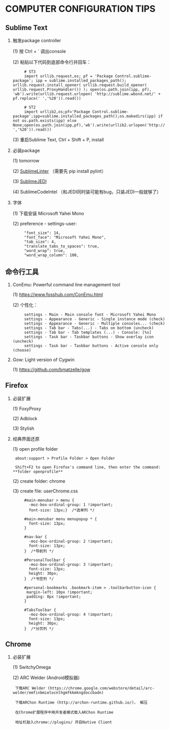 COMPUTER CONFIGURATION TIPS
=============================

Sublime Text
----------------

1. 触发package controller

    (1) 按 Ctrl + ` 调出console

    (2) 粘贴以下代码到底部命令行并回车：
        
            # ST3
            import urllib.request,os; pf = 'Package Control.sublime-package'; ipp = sublime.installed_packages_path(); urllib.request.install_opener( urllib.request.build_opener( urllib.request.ProxyHandler()) ); open(os.path.join(ipp, pf), 'wb').write(urllib.request.urlopen( 'http://sublime.wbond.net/' + pf.replace(' ','%20')).read())

            # ST2
            import urllib2,os;pf='Package Control.sublime-package';ipp=sublime.installed_packages_path();os.makedirs(ipp) if not os.path.exists(ipp) else None;open(os.path.join(ipp,pf),'wb').write(urllib2.urlopen('http://sublime.wbond.net/'+pf.replace(' ','%20')).read())

    (3) 重启Sublime Text, Ctrl + Shift + P, install

2. 必装package

    (1) tomorrow

    (2) [SublimeLinter](https://github.com/SublimeLinter/SublimeLinter-for-ST2) （需要先 pip install pylint）

    (3) [SublimeJEDI](https://github.com/srusskih/SublimeJEDI)

    (4) SublimeCodeIntel （和JEDI同时装可能有bug，只装JEDI一般就够了）

3. 字体

    (1) 下载安装 Microsoft Yahei Mono

    (2) preference - settings-user:

            "font_size": 14,
            "font_face": "Microsoft Yahei Mono",
            "tab_size": 4,
            "translate_tabs_to_spaces": true,
            "word_wrap": true,
            "word_wrap_column": 100,


命令行工具
---------------

1. ConEmu: Powerful command line management tool

    (1) https://www.fosshub.com/ConEmu.html

    (2) 个性化：

            settings - Main - Main console font - Microsoft Yahei Mono
            settings - Appearance - Generic - Single instance mode (check)
            settings - Appearance - Generic - Multiple consoles... (check)
            settings - Tab bar - Tabs(...) - Tabs on bottom (uncheck)
            settings - Tab bar - Tab templates (...) - Console: [%s]
            settings - Task bar - Taskbar buttons - Show overlay icon (uncheck)
            settings - Task bar - Taskbar buttons - Active console only (choose)

2. Gow: Light version of Cygwin

    (1) https://github.com/bmatzelle/gow


Firefox
------------

1. 必装扩展

    (1) FoxyProxy

    (2) Adblock

    (3) Stylish

            

2. 经典界面还原

    (1) open profile folder

        about:support > Profile Folder > Open Folder

        Shift+F2 to open Firefox's command line, then enter the command: **folder openprofile**

    (2) create folder: chrome

    (3) create file: userChrome.css

            #main-menubar > menu {
              -moz-box-ordinal-group: 1 !important;
              font-size: 13px;}  /*选单列 */

            #main-menubar menu menupopup * {
              font-size: 13px;
            }

            #nav-bar {
              -moz-box-ordinal-group: 2 !important;
              font-size: 13px;
            }  /*导航列 */

            #PersonalToolbar {
              -moz-box-ordinal-group: 3 !important;
              font-size: 13px;
              height: 30px;
            }  /*书签列 */

            #personal-bookmarks .bookmark-item > .toolbarbutton-icon {
             margin-left: 10px !important;
             padding: 0px !important;
            }

            #TabsToolbar {
              -moz-box-ordinal-group: 4 !important;
              font-size: 13px;
              height: 30px;
            }  /*分页列 */

Chrome
-------------

1. 必装扩展
    
    (1) SwitchyOmega

    (2) ARC Welder (Android模拟器)

        下载ARC Welder (https://chrome.google.com/webstore/detail/arc-welder/emfinbmielocnlhgmfkkmkngdoccbadn)

        下载ARChon Runtime (http://archon-runtime.github.io/)， 解压

        在Chrome扩展程序中用开发者模式载入ARChon Runtime

        地址栏敲入chrome://plugins/ 开启Native Client
